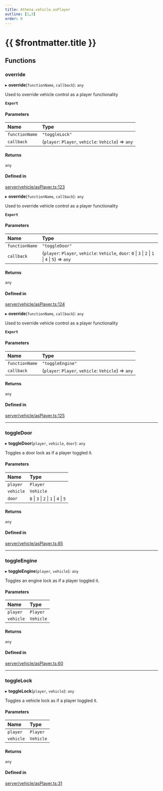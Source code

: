 ```yaml
---
title: Athena.vehicle.asPlayer
outline: [1,3]
order: 0
---
```


# {{ $frontmatter.title }}


## Functions

### override

▸ **override**(`functionName`, `callback`): `any`

Used to override vehicle control as a player functionality

**`Export`**

#### Parameters

| Name | Type |
| :------ | :------ |
| `functionName` | ``"toggleLock"`` |
| `callback` | (`player`: `Player`, `vehicle`: `Vehicle`) => `any` |

#### Returns

`any`

#### Defined in

[server/vehicle/asPlayer.ts:123](https://github.com/Stuyk/altv-athena/blob/552012ca4/src/core/server/vehicle/asPlayer.ts#L123)

▸ **override**(`functionName`, `callback`): `any`

Used to override vehicle control as a player functionality

**`Export`**

#### Parameters

| Name | Type |
| :------ | :------ |
| `functionName` | ``"toggleDoor"`` |
| `callback` | (`player`: `Player`, `vehicle`: `Vehicle`, `door`: ``0`` \| ``3`` \| ``2`` \| ``1`` \| ``4`` \| ``5``) => `any` |

#### Returns

`any`

#### Defined in

[server/vehicle/asPlayer.ts:124](https://github.com/Stuyk/altv-athena/blob/552012ca4/src/core/server/vehicle/asPlayer.ts#L124)

▸ **override**(`functionName`, `callback`): `any`

Used to override vehicle control as a player functionality

**`Export`**

#### Parameters

| Name | Type |
| :------ | :------ |
| `functionName` | ``"toggleEngine"`` |
| `callback` | (`player`: `Player`, `vehicle`: `Vehicle`) => `any` |

#### Returns

`any`

#### Defined in

[server/vehicle/asPlayer.ts:125](https://github.com/Stuyk/altv-athena/blob/552012ca4/src/core/server/vehicle/asPlayer.ts#L125)

___

### toggleDoor

▸ **toggleDoor**(`player`, `vehicle`, `door`): `any`

Toggles a door lock as if a player toggled it.

#### Parameters

| Name | Type |
| :------ | :------ |
| `player` | `Player` |
| `vehicle` | `Vehicle` |
| `door` | ``0`` \| ``3`` \| ``2`` \| ``1`` \| ``4`` \| ``5`` |

#### Returns

`any`

#### Defined in

[server/vehicle/asPlayer.ts:85](https://github.com/Stuyk/altv-athena/blob/552012ca4/src/core/server/vehicle/asPlayer.ts#L85)

___

### toggleEngine

▸ **toggleEngine**(`player`, `vehicle`): `any`

Toggles an engine lock as if a player toggled it.

#### Parameters

| Name | Type |
| :------ | :------ |
| `player` | `Player` |
| `vehicle` | `Vehicle` |

#### Returns

`any`

#### Defined in

[server/vehicle/asPlayer.ts:60](https://github.com/Stuyk/altv-athena/blob/552012ca4/src/core/server/vehicle/asPlayer.ts#L60)

___

### toggleLock

▸ **toggleLock**(`player`, `vehicle`): `any`

Toggles a vehicle lock as if a player toggled it.

#### Parameters

| Name | Type |
| :------ | :------ |
| `player` | `Player` |
| `vehicle` | `Vehicle` |

#### Returns

`any`

#### Defined in

[server/vehicle/asPlayer.ts:31](https://github.com/Stuyk/altv-athena/blob/552012ca4/src/core/server/vehicle/asPlayer.ts#L31)
